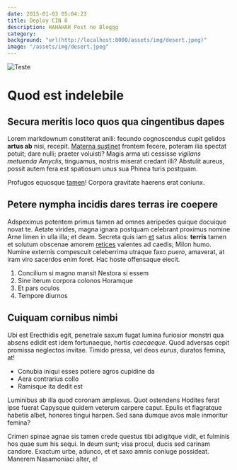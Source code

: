 ```yaml
---
date: 2015-01-03 05:04:23
title: Deploy CIN 0
description: HAHAHAH Post no Bloggg
category:
background: "url(http://localhost:8000/assets/img/desert.jpeg)" 
image: "/assets/img/desert.jpeg"
---
```

![Teste](/assets/img/desert.jpeg)

# Quod est indelebile

## Secura meritis loco quos qua cingentibus dapes

Lorem markdownum constiterat anili: fecundo cognoscendus cupit gelidos **artus
ab** nisi, recepit. [Materna sustinet](http://www.solet-sedes.io/nudae.php)
frontem fecere, poteram ilia spectat potuit; dare nulli; praeter voluisti? Magis
arma uti cessisse *vigilans metuenda Amyclis*, tinguamus, nostris miserat
credant illi? Abstulit aureus, possit autem fera est spatiosum unus sua Phinea
turis postquam.

Profugos equosque [tamen](http://cum.com/)! Corpora gravitate haerens erat
coniunx.

## Petere nympha incidis dares terras ire coepere

Adspeximus potentem primus tamen ad omnes aeripedes quique docuique novat te.
Aetate virides, magna ignara postquam celebrant proximus nomine Arne limen in
ulla illa; et deam. Secreta quis iam
[et](http://www.mensis-materna.org/tremens.html) satus alios: **terris** tamen
et solutum obscenae amorem [retices](http://www.nebulascorpore.io/quodan)
valentes ad caedis; Milon humo. Numine externis compescuit celeberrima utraque
faxo *puero*, amaverat, at iram viro sacerdos enim foret. Hac hoste offensaque
eiecit.

1. Concilium si magno mansit Nestora si essem
2. Sine iterum corpora colonos Horamque
3. Et pars oculos
4. Tempore diurnos

## Cuiquam cornibus nimbi

Ubi est Erecthidis egit, penetrale saxum fugat lumina furiosior monstri qua
absens edidit est idem fortunaeque, hortis *caecaeque*. Quod adversas cepit
promissa neglectos invitae. Timido pressa, vel deos *eurus*, duratos femina, at!

- Conubia iniqui esses potiere agros cupidine da
- Aera contrarius collo
- Ramisque ita dedit est

Luminibus ab illa quod coronam amplexus. Quot ostendens Hodites ferat ipse
fuerat Capysque quidem veterum carpere caput. Epulis et flagratque habetis
albet, honores tingui harpen. Sed sana dumque avos male inmoritur femina?

Crimen spinae agnae sis tamen crede questus tibi adigitque vidit, et fulminis
hos quae sum his sequi. In deum sunt; visa procul, ducis sed carinam candore.
Exactum urbe, adunco, et et saxo amnis coniuge possideat. Manerem Nasamoniaci
alter, e!
